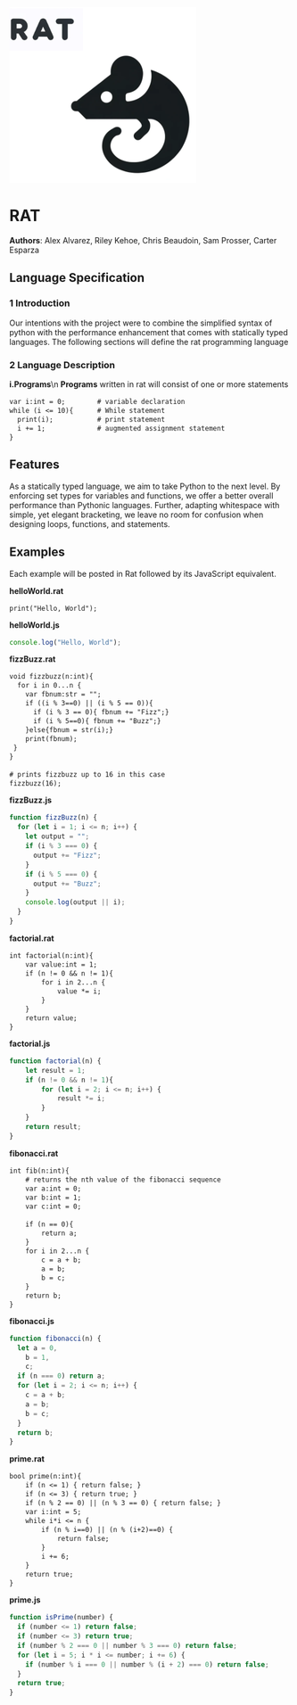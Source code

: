 ![alt text](/docs/rat.png)

# RAT
**Authors**: Alex Alvarez, Riley Kehoe, Chris Beaudoin, Sam Prosser, Carter Esparza

## Language Specification

### 1 Introduction
Our intentions with the project were to combine the simplified syntax of python with the performance enhancement that comes with statically typed languages.
The following sections will define the rat programming language

### 2 Language Description
**i.Programs**\n
**Programs** written in rat will consist of one or more statements
```rat
var i:int = 0;        # variable declaration
while (i <= 10){      # While statement
  print(i);           # print statement
  i += 1;             # augmented assignment statement 
}
```

## Features
As a statically typed language, we aim to take Python to the next level. By enforcing set types for variables and functions, we offer a better overall performance than Pythonic languages. Further, adapting whitespace with simple, yet elegant bracketing, we leave no room for confusion when designing loops, functions, and statements.

## Examples

Each example will be posted in Rat followed by its JavaScript equivalent.

**helloWorld.rat**
```rat
print("Hello, World");
```

**helloWorld.js**
```javascript
console.log("Hello, World");
```

**fizzBuzz.rat**
```rat
void fizzbuzz(n:int){
  for i in 0...n {
  	var fbnum:str = "";
    if ((i % 3==0) || (i % 5 == 0)){
      if (i % 3 == 0){ fbnum += "Fizz";}
      if (i % 5==0){ fbnum += "Buzz";}
  	}else{fbnum = str(i);}
    print(fbnum);
 }
}

# prints fizzbuzz up to 16 in this case
fizzbuzz(16);
```

**fizzBuzz.js**
```javascript
function fizzBuzz(n) {
  for (let i = 1; i <= n; i++) {
    let output = "";
    if (i % 3 === 0) {
      output += "Fizz";
    }
    if (i % 5 === 0) {
      output += "Buzz";
    }
    console.log(output || i);
  }
}
```

**factorial.rat**
```rat
int factorial(n:int){
    var value:int = 1;
    if (n != 0 && n != 1){
        for i in 2...n {
            value *= i;
        }
    }
    return value;
}
```

**factorial.js**
```javascript
function factorial(n) {
    let result = 1;
    if (n != 0 && n != 1){
        for (let i = 2; i <= n; i++) {
            result *= i;
        }
    }
    return result;
}
```

**fibonacci.rat**
```rat
int fib(n:int){
    # returns the nth value of the fibonacci sequence
    var a:int = 0;
    var b:int = 1;
    var c:int = 0;

    if (n == 0){
        return a;
    }
    for i in 2...n {
        c = a + b;
        a = b;
        b = c;
    }
    return b;
}
```

**fibonacci.js**
```javascript
function fibonacci(n) {
  let a = 0,
    b = 1,
    c;
  if (n === 0) return a;
  for (let i = 2; i <= n; i++) {
    c = a + b;
    a = b;
    b = c;
  }
  return b;
}
```

**prime.rat**
```rat
bool prime(n:int){
    if (n <= 1) { return false; }
    if (n <= 3) { return true; }
    if (n % 2 == 0) || (n % 3 == 0) { return false; }
    var i:int = 5;
    while i*i <= n {
    	if (n % i==0) || (n % (i+2)==0) {
        	return false;
        }
        i += 6;
    }
    return true;
}
```

**prime.js**
```javascript
function isPrime(number) {
  if (number <= 1) return false;
  if (number <= 3) return true;
  if (number % 2 === 0 || number % 3 === 0) return false;
  for (let i = 5; i * i <= number; i += 6) {
    if (number % i === 0 || number % (i + 2) === 0) return false;
  }
  return true;
}
```

